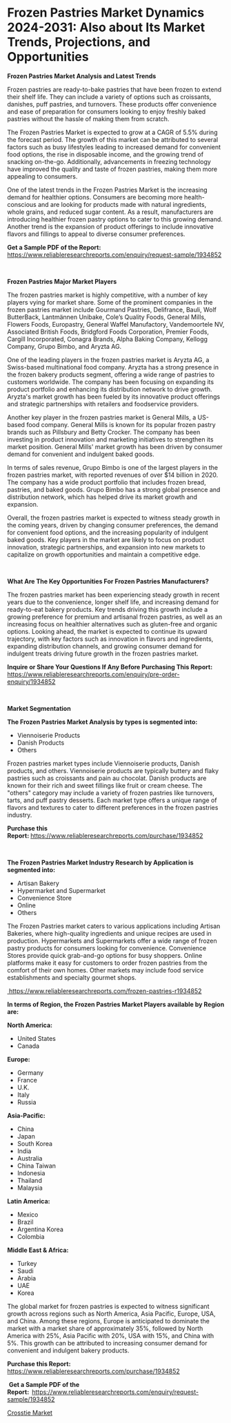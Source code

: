 <p><h1>Frozen Pastries Market Dynamics 2024-2031: Also about Its Market Trends, Projections, and Opportunities</h1></p><p><strong>Frozen Pastries Market Analysis and Latest Trends</strong></p>
<p><p>Frozen pastries are ready-to-bake pastries that have been frozen to extend their shelf life. They can include a variety of options such as croissants, danishes, puff pastries, and turnovers. These products offer convenience and ease of preparation for consumers looking to enjoy freshly baked pastries without the hassle of making them from scratch.</p><p>The Frozen Pastries Market is expected to grow at a CAGR of 5.5% during the forecast period. The growth of this market can be attributed to several factors such as busy lifestyles leading to increased demand for convenient food options, the rise in disposable income, and the growing trend of snacking on-the-go. Additionally, advancements in freezing technology have improved the quality and taste of frozen pastries, making them more appealing to consumers.</p><p>One of the latest trends in the Frozen Pastries Market is the increasing demand for healthier options. Consumers are becoming more health-conscious and are looking for products made with natural ingredients, whole grains, and reduced sugar content. As a result, manufacturers are introducing healthier frozen pastry options to cater to this growing demand. Another trend is the expansion of product offerings to include innovative flavors and fillings to appeal to diverse consumer preferences.</p></p>
<p><strong>Get a Sample PDF of the Report:&nbsp;</strong> <a href="https://www.reliableresearchreports.com/enquiry/request-sample/1934852">https://www.reliableresearchreports.com/enquiry/request-sample/1934852</a></p>
<p>&nbsp;</p>
<p><strong>Frozen Pastries Major Market Players</strong></p>
<p><p>The frozen pastries market is highly competitive, with a number of key players vying for market share. Some of the prominent companies in the frozen pastries market include Gourmand Pastries, Delifrance, Bauli, Wolf ButterBack, Lantmännen Unibake, Cole’s Quality Foods, General Mills, Flowers Foods, Europastry, General Waffel Manufactory, Vandemoortele NV, Associated British Foods, Bridgford Foods Corporation, Premier Foods, Cargill Incorporated, Conagra Brands, Alpha Baking Company, Kellogg Company, Grupo Bimbo, and Aryzta AG.</p><p>One of the leading players in the frozen pastries market is Aryzta AG, a Swiss-based multinational food company. Aryzta has a strong presence in the frozen bakery products segment, offering a wide range of pastries to customers worldwide. The company has been focusing on expanding its product portfolio and enhancing its distribution network to drive growth. Aryzta's market growth has been fueled by its innovative product offerings and strategic partnerships with retailers and foodservice providers.</p><p>Another key player in the frozen pastries market is General Mills, a US-based food company. General Mills is known for its popular frozen pastry brands such as Pillsbury and Betty Crocker. The company has been investing in product innovation and marketing initiatives to strengthen its market position. General Mills' market growth has been driven by consumer demand for convenient and indulgent baked goods.</p><p>In terms of sales revenue, Grupo Bimbo is one of the largest players in the frozen pastries market, with reported revenues of over $14 billion in 2020. The company has a wide product portfolio that includes frozen bread, pastries, and baked goods. Grupo Bimbo has a strong global presence and distribution network, which has helped drive its market growth and expansion.</p><p>Overall, the frozen pastries market is expected to witness steady growth in the coming years, driven by changing consumer preferences, the demand for convenient food options, and the increasing popularity of indulgent baked goods. Key players in the market are likely to focus on product innovation, strategic partnerships, and expansion into new markets to capitalize on growth opportunities and maintain a competitive edge.</p></p>
<p>&nbsp;</p>
<p><strong>What Are The Key Opportunities For Frozen Pastries Manufacturers?</strong></p>
<p><p>The frozen pastries market has been experiencing steady growth in recent years due to the convenience, longer shelf life, and increasing demand for ready-to-eat bakery products. Key trends driving this growth include a growing preference for premium and artisanal frozen pastries, as well as an increasing focus on healthier alternatives such as gluten-free and organic options. Looking ahead, the market is expected to continue its upward trajectory, with key factors such as innovation in flavors and ingredients, expanding distribution channels, and growing consumer demand for indulgent treats driving future growth in the frozen pastries market.</p></p>
<p><strong>Inquire or Share Your Questions If Any Before Purchasing This Report:</strong> <a href="https://www.reliableresearchreports.com/enquiry/pre-order-enquiry/1934852">https://www.reliableresearchreports.com/enquiry/pre-order-enquiry/1934852</a></p>
<p>&nbsp;</p>
<p><strong>Market Segmentation</strong></p>
<p><strong>The Frozen Pastries Market Analysis by types is segmented into:</strong></p>
<p><ul><li>Viennoiserie Products</li><li>Danish Products</li><li>Others</li></ul></p>
<p><p>Frozen pastries market types include Viennoiserie products, Danish products, and others. Viennoiserie products are typically buttery and flaky pastries such as croissants and pain au chocolat. Danish products are known for their rich and sweet fillings like fruit or cream cheese. The "others" category may include a variety of frozen pastries like turnovers, tarts, and puff pastry desserts. Each market type offers a unique range of flavors and textures to cater to different preferences in the frozen pastries industry.</p></p>
<p><strong>Purchase this Report:&nbsp;</strong><a href="https://www.reliableresearchreports.com/purchase/1934852">https://www.reliableresearchreports.com/purchase/1934852</a></p>
<p>&nbsp;</p>
<p><strong>The Frozen Pastries Market Industry Research by Application is segmented into:</strong></p>
<p><ul><li>Artisan Bakery</li><li>Hypermarket and Supermarket</li><li>Convenience Store</li><li>Online</li><li>Others</li></ul></p>
<p><p>The Frozen Pastries market caters to various applications including Artisan Bakeries, where high-quality ingredients and unique recipes are used in production. Hypermarkets and Supermarkets offer a wide range of frozen pastry products for consumers looking for convenience. Convenience Stores provide quick grab-and-go options for busy shoppers. Online platforms make it easy for customers to order frozen pastries from the comfort of their own homes. Other markets may include food service establishments and specialty gourmet shops.</p></p>
<p><a href="https://www.reliableresearchreports.com/frozen-pastries-r1934852">&nbsp;https://www.reliableresearchreports.com/frozen-pastries-r1934852</a></p>
<p><strong>In terms of Region, the Frozen Pastries Market Players available by Region are:</strong></p>
<p>
    <p> <strong> North America: </strong>
        <ul>
            <li>United States</li>
            <li>Canada</li>
        </ul>
        </p> 
    <p> <strong> Europe: </strong>
        <ul>
            <li>Germany</li>
            <li>France</li>
            <li>U.K.</li>
            <li>Italy</li>
            <li>Russia</li>
        </ul>
        </p> 
    <p> <strong> Asia-Pacific: </strong>
        <ul>
            <li>China</li>
            <li>Japan</li>
            <li>South Korea</li>
            <li>India</li>
            <li>Australia</li>
            <li>China Taiwan</li>
            <li>Indonesia</li>
            <li>Thailand</li>
            <li>Malaysia</li>
        </ul>
        </p> 
    <p> <strong> Latin America: </strong>
        <ul>
            <li>Mexico</li>
            <li>Brazil</li>
            <li>Argentina Korea</li>
            <li>Colombia</li>
        </ul>
        </p> 
    <p> <strong> Middle East & Africa: </strong>
        <ul>
            <li>Turkey</li>
            <li>Saudi</li>
            <li>Arabia</li>
            <li>UAE</li>
            <li>Korea</li>
        </ul>
    </p>
    </p>
<p><p>The global market for frozen pastries is expected to witness significant growth across regions such as North America, Asia Pacific, Europe, USA, and China. Among these regions, Europe is anticipated to dominate the market with a market share of approximately 35%, followed by North America with 25%, Asia Pacific with 20%, USA with 15%, and China with 5%. This growth can be attributed to increasing consumer demand for convenient and indulgent bakery products.</p></p>
<p><strong>Purchase this Report: </strong><a href="https://www.reliableresearchreports.com/purchase/1934852">https://www.reliableresearchreports.com/purchase/1934852</a></p>
<p>&nbsp;<strong>Get a Sample PDF of the Report:&nbsp;&nbsp;</strong><a href="https://www.reliableresearchreports.com/enquiry/request-sample/1934852">https://www.reliableresearchreports.com/enquiry/request-sample/1934852</a></p>
<p><strong></strong></p>
<p><p><a href="https://frill-swim-3cd.notion.site/Crosstie-Market-Size-Growth-Outlook-from-2024-to-2031-projecting-at-Market-s-Trends-Analysis-by-Ap-110831e9cbb44cbf80d5d0682a67b457">Crosstie Market</a></p></p>